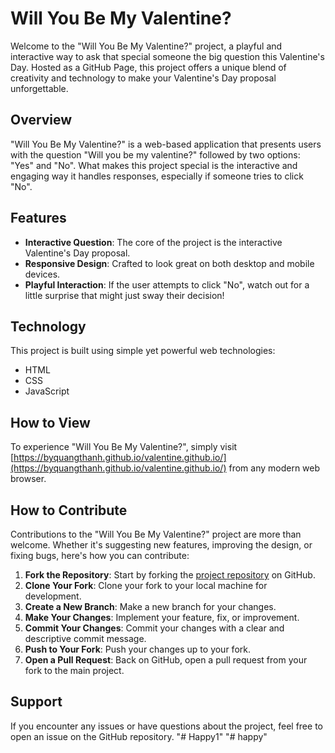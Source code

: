 # Will You Be My Valentine?

Welcome to the "Will You Be My Valentine?" project, a playful and interactive way to ask that special someone the big question this Valentine's Day. Hosted as a GitHub Page, this project offers a unique blend of creativity and technology to make your Valentine's Day proposal unforgettable.

## Overview

"Will You Be My Valentine?" is a web-based application that presents users with the question "Will you be my valentine?" followed by two options: "Yes" and "No". What makes this project special is the interactive and engaging way it handles responses, especially if someone tries to click "No".

## Features

- **Interactive Question**: The core of the project is the interactive Valentine's Day proposal.
- **Responsive Design**: Crafted to look great on both desktop and mobile devices.
- **Playful Interaction**: If the user attempts to click "No", watch out for a little surprise that might just sway their decision!

## Technology

This project is built using simple yet powerful web technologies:
- HTML
- CSS
- JavaScript

## How to View

To experience "Will You Be My Valentine?", simply visit [https://byquangthanh.github.io/valentine.github.io/](https://byquangthanh.github.io/valentine.github.io/) from any modern web browser.

## How to Contribute

Contributions to the "Will You Be My Valentine?" project are more than welcome. Whether it's suggesting new features, improving the design, or fixing bugs, here's how you can contribute:

1. **Fork the Repository**: Start by forking the [project repository](https://github.com/byquangthanh/valentine.github.io) on GitHub.
2. **Clone Your Fork**: Clone your fork to your local machine for development.
3. **Create a New Branch**: Make a new branch for your changes.
4. **Make Your Changes**: Implement your feature, fix, or improvement.
5. **Commit Your Changes**: Commit your changes with a clear and descriptive commit message.
6. **Push to Your Fork**: Push your changes up to your fork.
7. **Open a Pull Request**: Back on GitHub, open a pull request from your fork to the main project.

## Support

If you encounter any issues or have questions about the project, feel free to open an issue on the GitHub repository.
"# Happy1" 
"# happy" 
